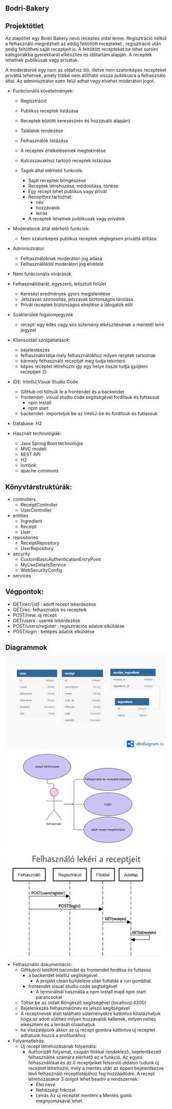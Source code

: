 ## Bodri-Bakery

## Projektötlet

  Az alapötlet egy Bodri Bakery nevű receptes oldal lenne.
Regisztráció nélkül a felhasználó megnézheti az addig feltöltött recepteket , regisztráció után pedig feltöltheti saját receptjeit  is.
A feltöltött recepteket be lehet sorolni kategóriákba gyerekbarát elkészítés  és időtartam  alapján.
A receptek lehetnek publikusak vagy privátak.

A moderátorok egy nem az oldalhoz illő, illetve nem szalonképes recepteket priváttá tehetnek, amely többé nem állítható vissza publikusra a felhasználó által.
Az adminisztrátor ezen felül adhat vagy elvehet moderátori jogot.

* Funkcionális követelmények:
 	* Regisztráció
 	* Publikus receptek listázása
 	* Receptek közötti keresés(név és hozzávaló alapján)
 	* Találatok rendezése
 	* Felhasználók listázása
 	
 	* A receptek értékeléseinek megtekintése
 	* Kulcsszavakhoz tartozó receptek listázása
  * Tagok által elérhető funkciók:
 	 * Saját receptek böngészése
 	 * Receptek létrehozása, módosítása, törlése
 	 * Egy recept lehet publikus vagy privát
 	* Recepthez tartozhat:
      * név
      * hozzávalók
      * leírás      
 	* A receptek lehetnek publikusak vagy privátok 	
 * Moderátorok által elérhető funkciók:
 	* Nem szalonképes publikus receptek véglegesen priváttá állítása
* Adminisztrátor:
 	* Felhasználóknak moderátori jog adása
 	* Felhasználóktól moderátori jog elvétele
* Nem funkcionális elvárások

* Felhasználóbarát, egyszerű, letisztult felület
 	* Keresési eredmények gyors megjelenítése
 	* Jelszavas azonosítás, jelszavak biztonságos tárolása
 	* Privát receptek biztonságos elrejtése a látogatók elől
* Szakterületi fogalomjegyzék
 	* recept: egy édes vagy sós sütemény elkészítésének a menetét leíró jegyzet
* Kliensoldali szolgáltatások:
	* bejelentkezes
	* felhasználó látja mely felhasználókhoz milyen recptek tartoznak
	* bármely felhasználó receptjét meg tudja tekinteni
	* képes receptet létrehozni így egy helye össze tudja gyűjteni receptjeit :D

* IDE: IntelliJ,Visual Studio Code	
	* GitHub-ról töltsük le a frontendet és a backendet
	* frontendet- visual studio code segítségével fordítsuk és futtassuk
		* npm install
		* npm start
	* backendet- importoljuk be az InteliJ-be és fordítsuk és futtassuk
* Database: H2
* Használt technológiák:
	* Java Spring Boot technológia 
	* MVC modell
	* REST API
	* H2
	* lombok
	* apache commons

## Könyvtárstruktúrák:
* controllers
  	* ReceiptController
  	* UserController
* entities
  	 * Ingredient
 	 * Receipt 	 
 	 * User
* repositories
 	 * ReceiptRepository
 	 * UserRepository
* security 	 
 	 * CustomBasicAuthenticationEntryPoint
 	 * MyUseDetailsService
 	 * WebSecurityConfig
* services
	
## Végpontok:
* GET/rec/{id} : adott recept lekerdezese
* GET/rec: felhasznalok és recepteik
* POST/new: új recept
* GET/users : userek lekérdezése
* POST/users/register  :  regisztrációs adatok elküldése
* POST/login : belépés adatok elküldése

## Diagrammok


![uml diagram](images/usecase.png)
![hasznalati eset diagram](images/use-case.png)



![Szekvencia diagram régi](/images/szekvencia.png)

* Felhasználói dokumentáció:
	* GitHubról letöltött bacendet és frontendet fordítsa és futtassa
		* a backendet IntelliJ segítségével
			* A projekt clean buildelése után futtatás a run gombbal.
		* frontendet visual studio code segtségével
			* A terminálnál használja a npm install majd npm start parancsokat
	* Töltse be az oldalt Böngésző segítségével (localhost:4200)
	* Bejelenkezés felhasználónév és jelszó segítségével	
	* A receptnevek alatt található süteményekre kattintva kilistázhatjuk hogy az adott sütihez milyen hozzávalók kellenek, milyen nehéz elkészíteni és a leírását olvashatjuk
	* ha visszalépünk akkor az új recept gombra kattintva új receptet adhatunk hozzá a profilunkhoz
* Folyamatleírás:
	* Új recept létrehozásának folyamata: 
		* Authorizált folyamat, csupán fiókkal rendeklező, bejelentkezett felhasználók számára elérhető ez a funkció. Az egyes felhasználókat és az ő receptjeiket felsoroló oldalon tudunk új receptet létrehozni, mely a mentés után az éppen bejelentkezve lévő felhasználó receptlistájához fog hozzáadódni. A recept létrehozásakor 3 dolgot lehet beadni a rendszernek: 
			* Étel neve
			* Nehézségi fokozat
			* Leírás
Az új receptet menteni a Mentés gomb megnyomásával lehet.
